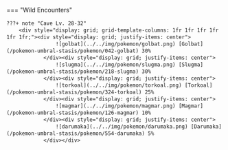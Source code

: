 

=== "Wild Encounters"


	???+ note "Cave Lv. 28-32"
		<div style="display: grid; grid-template-columns: 1fr 1fr 1fr 1fr 1fr 1fr;"><div style="display: grid; justify-items: center">
                    ![golbat](../../img/pokemon/golbat.png) [Golbat](/pokemon-umbral-stasis/pokemon/042-golbat) 30%
                </div><div style="display: grid; justify-items: center">
                    ![slugma](../../img/pokemon/slugma.png) [Slugma](/pokemon-umbral-stasis/pokemon/218-slugma) 30%
                </div><div style="display: grid; justify-items: center">
                    ![torkoal](../../img/pokemon/torkoal.png) [Torkoal](/pokemon-umbral-stasis/pokemon/324-torkoal) 25%
                </div><div style="display: grid; justify-items: center">
                    ![magmar](../../img/pokemon/magmar.png) [Magmar](/pokemon-umbral-stasis/pokemon/126-magmar) 10%
                </div><div style="display: grid; justify-items: center">
                    ![darumaka](../../img/pokemon/darumaka.png) [Darumaka](/pokemon-umbral-stasis/pokemon/554-darumaka) 5%
                </div></div>



